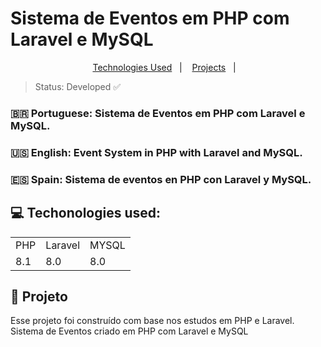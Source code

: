 # Sistema de Eventos em PHP com Laravel e MySQL
<p align="center">
  <a href="#-tecnologias">Technologies Used</a>&nbsp;&nbsp;&nbsp;|&nbsp;&nbsp;&nbsp;
  <a href="#-projeto">Projects</a>&nbsp;&nbsp;&nbsp;|&nbsp;&nbsp;&nbsp;
</p>

 > Status: Developed ✅

### 🇧🇷 Portuguese: Sistema de Eventos em PHP com Laravel e MySQL.
### 🇺🇸 English: Event System in PHP with Laravel and MySQL.
### 🇪🇸 Spain: Sistema de eventos en PHP con Laravel y MySQL.


## 💻 Techonologies used:

<table>
  <tr>
    <td>PHP</td>
    <td>Laravel</td>
    <td>MYSQL</td>
  </tr>
  <tr>
    <td>8.1</td>
    <td>8.0</td>
    <td>8.0</td>
  </tr>
</table>

## 🚀 Projeto

Esse projeto foi construído com base nos estudos em PHP e Laravel. Sistema de Eventos criado em PHP com Laravel e MySQL
